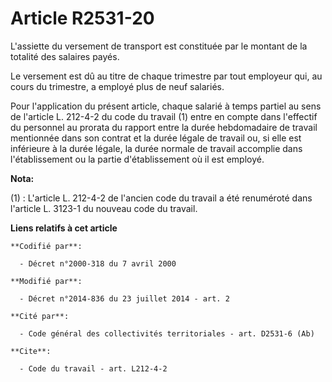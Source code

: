 # Article R2531-20

L'assiette du versement de transport est constituée par le montant de la totalité des salaires payés.

Le versement est dû au titre de chaque trimestre par tout employeur qui, au cours du trimestre, a employé plus de neuf
salariés.

Pour l'application du présent article, chaque salarié à temps partiel au sens de l'article L. 212-4-2 du code du travail (1)
entre en compte dans l'effectif du personnel au prorata du rapport entre la durée hebdomadaire de travail mentionnée dans son
contrat et la durée légale de travail ou, si elle est inférieure à la durée légale, la durée normale de travail accomplie
dans l'établissement ou la partie d'établissement où il est employé.

**Nota:**

(1) :   L'article L. 212-4-2 de l'ancien code du travail a été renuméroté dans l'article L. 3123-1 du nouveau code du
travail.

**Liens relatifs à cet article**

	**Codifié par**:

	  - Décret n°2000-318 du 7 avril 2000

	**Modifié par**:

	  - Décret n°2014-836 du 23 juillet 2014 - art. 2

	**Cité par**:

	  - Code général des collectivités territoriales - art. D2531-6 (Ab)

	**Cite**:

	  - Code du travail - art. L212-4-2
